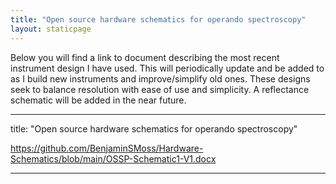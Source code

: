 ```yaml
---
title: "Open source hardware schematics for operando spectroscopy"
layout: staticpage
---
```

Below you will find a link to document describing the most recent instrument design I have used. This will periodically update and be added to as I build new instruments and improve/simplify old ones. These designs seek to balance resolution with ease of use and simplicity. A reflectance schematic will be added in the near future. 

---
title: "Open source hardware schematics for operando spectroscopy"

 https://github.com/BenjaminSMoss/Hardware-Schematics/blob/main/OSSP-Schematic1-V1.docx

 ---